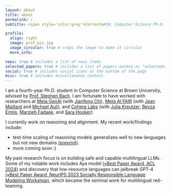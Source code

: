 ```yaml
---
layout: about
title: about
permalink: /
subtitle: <span style='color:grey'>Current&#58; Computer Science Ph.D. @ Brown University<br>Past&#58; Research Scientist Intern @ <a href='https://ai.meta.com/' style='color:#222222'>Meta AI</a>, Research Collaborator @ <a href='https://cohere.com/research' style='color:#222222'>Cohere Labs</a></span>

profile:
  align: right
  image: prof_pic.jpg
  image_circular: true # crops the image to make it circular
  more_info: 

news: true # includes a list of news items
selected_papers: true # includes a list of papers marked as "selected={true}"
social: true # includes social icons at the bottom of the page
misc: true # includes miscellaneous content
---
```


<style type="text/css">
 .tab { margin-left: 30px; }
 .research-grid {
   display: grid;
   grid-template-columns: 1fr 1fr;
   gap: 20px;
   margin: 20px 0;
 }
 .research-box {
   padding: 20px;
   border-radius: 8px;
   background-color: #ffffff;
   box-shadow: 0 2px 4px rgba(0,0,0,0.1);
 }
 .box-1 { border: 3px solid #a8c6e5; }  /* muted blue */
 .box-2 { border: 3px solid #e5a8a8; }  /* muted red */
 .box-3 { border: 3px solid #a8e5a8; }  /* muted green */
 .box-4 { border: 3px solid #e5e5a8; }  /* muted yellow */

 @media screen and (max-width: 768px) {
   .research-grid {
     grid-template-columns: 1fr;
   }
   .research-box {
     margin-bottom: 15px;
   }
 }
</style>


I am a fourth-year Ph.D. student in Computer Science at Brown University, advised by [Prof. Stephen Bach](https://scholar.google.com/citations?user=hs6pGXoAAAAJ&hl=en). I am fortunate to have worked with researchers at <u>Meta GenAI</u> (with [Jianfeng Chi](https://jfchi.github.io/)), <u>Meta AI FAIR</u> (with [Jean Maillard](https://maillard.it/) and [Michael Auli](https://michaelauli.github.io/)), and <u>Cohere Labs</u> (with [Julia Kreutzer](https://juliakreutzer.github.io/), [Beyza Ermis](https://scholar.google.com/citations?user=v2cMiCAAAAAJ&hl=en), [Marzieh Fadaee](https://marziehf.github.io/), and [Sara Hooker](https://www.sarahooker.me/)). 

I currently work on reasoning and alignment. My recent work/findings include:
- test-time scaling of reasoning models generalizes well to new languages but not new domains <a href="https://arxiv.org/abs/2505.05408">(preprint)</a>.
- more coming soon :)

My past research focus is on building safe and capable multilingual LLMs. Some of my notable work includes Aya model <a href="https://arxiv.org/abs/2402.07827">(&#11089;Best Paper Award, ACL 2024)</a> and discovery that low-resource languages can jailbreak GPT-4 <a href="https://arxiv.org/abs/2310.02446">(&#11089;Best Paper Award, NeurIPS 2023 Socially Responsible Language Modeling Workshop)</a>, which became the seminal work for multilingual red-teaming.

<!-- I work on generalization of post-training to make models more capable and safe, often using cross-language phenomena as scientific lens to reveal core principles of how LLMs generalize to out-of-distribution languages, domains, and tasks. I was a main contributor to [T0](https://arxiv.org/abs/2110.08207)/[mT0](https://arxiv.org/abs/2211.01786) and [Aya](https://arxiv.org/abs/2402.07827), and I discovered [crosslingual jailbreaks](https://arxiv.org/abs/2310.02446) and [crosslingual test-time thinking](https://arxiv.org/abs/2505.05408). 

My research interests and past work include:

<div class="research-grid">
  <div class="research-box box-1">
    <strong>Generalization of reasoning and test-time thinking.</strong> I investigated how test-time scaling of reasoning models generalizes to other languages and domains. My most recent work shows successful crosslingual generalization from English due to the "quote-and-think" pattern, but limited cross-domain transfer from math domains<a href="https://arxiv.org/abs/2505.05408">(preprint)</a>.
  </div>

  <div class="research-box box-2">
    <strong>Generalization of safety alignment</strong> I discovered low-resource languages can jailbreak GPT-4 <a href="https://arxiv.org/abs/2310.02446">(&#11089;Best Paper Award, NeurIPS 2023 Socially Responsible Language Modeling Workshop)</a>, revealing core limitations in how alignment training interacts with multilingual representations. This work became the seminal work for multilingual red-teaming and has shaped safety frameworks at major AI developers including <a href="https://cdn.openai.com/gpt-4o-system-card.pdf">OpenAI</a>, <a href="https://arxiv.org/abs/2407.21783">Meta</a>, and <a href="https://arxiv.org/abs/2407.13833">Microsoft</a>. The work was also highlighted in the <a href="https://www.gov.uk/government/publications/international-scientific-report-on-the-safety-of-advanced-ai">first International Scientific Report on the Safety of Advanced AI (2024)</a> and featured on <a href="https://www.newscientist.com/article/2398656-gpt-4-gave-advice-on-planning-terrorist-attacks-when-asked-in-zulu/">New Scientist</a>. <br>
    
    I also used <strong>mechanistic interpretability</strong> to explain crosslingual detoxification <a href="https://arxiv.org/abs/2406.16235">(EMNLP 2024 Findings)</a> and crosslingual finetuning attacks <a href="https://arxiv.org/abs/2410.18210">(NAACL 2025 Findings)</a>.
  </div>

  <div class="research-box box-3">
    <strong>Generalization of instruction-following.</strong> I was the co-first author of the open-source Aya model <a href="https://arxiv.org/abs/2402.07827">(&#11089;Best Paper Award, ACL 2024)</a> and a core contributor to foundational instruction-following models T0 (<a href="https://arxiv.org/abs/2110.08207">ICLR 2022 Spotlight</a>, <a href="https://arxiv.org/abs/2202.01279">ACL 2022 Demo</a>) and mT0 <a href="https://arxiv.org/abs/2110.08207">(ACL 2023)</a>. These work demonstrated that models can learn generalizable instruction-following patterns that transfer across linguistic boundaries.
  </div>

  <div class="research-box box-4">
    <strong>Efficient adaptation to unseen languages and speech accents</strong>: I investigated how pretrained models can efficiently generalize to unseen languages through language adaptation <a href="https://arxiv.org/abs/2212.09535">(ACL 2023)</a> and synthetic data <a href="https://arxiv.org/abs/2402.14086">(EMNLP 2024 Findings)</a>, contributing to mid-training methodologies. I also studied speech pattern distributions across accent groups to enable automatic speech recognition (ASR) models to generalize to unseen speech accents (<a href="https://arxiv.org/abs/2506.04364">INTERSPEECH 2025</a>).
  </div>
</div>

 -->
